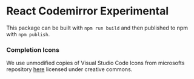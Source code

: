 # React Codemirror Experimental

This package can be built with `npm run build` and then published to npm with `npm publish`.

### Completion Icons

We use unmodified copies of Visual Studio Code Icons from microsofts repository [here](https://github.com/microsoft/vscode-icons) licensed under creative commons.
